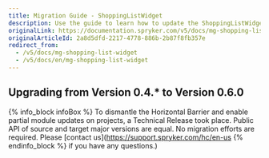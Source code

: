 ```yaml
---
title: Migration Guide - ShoppingListWidget
description: Use the guide to learn how to update the ShoppingListWidget module.
originalLink: https://documentation.spryker.com/v5/docs/mg-shopping-list-widget
originalArticleId: 2a8d5dfd-2217-4778-886b-2b87f8fb357e
redirect_from:
  - /v5/docs/mg-shopping-list-widget
  - /v5/docs/en/mg-shopping-list-widget
---
```


## Upgrading from Version 0.4.* to Version 0.6.0

{% info_block infoBox %}
To dismantle the Horizontal Barrier and enable partial module updates on projects, a Technical Release took place. Public API of source and target major versions are equal. No migration efforts are required. Please [contact us](https://support.spryker.com/hc/en-us
{% endinfo_block %} if you have any questions.)
